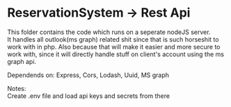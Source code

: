 # ReservationSystem -> Rest Api
This folder contains the code which runs on a seperate nodeJS server.  
It handles all outlook(ms graph) related shit since that is such horseshit to work with in php. Also because that will make it
easier and more secure to work with, since it will directly handle stuff on client's account using the ms graph api. 
  
Dependends on:
Express, Cors, Lodash, Uuid, MS graph

Notes:  
Create .env file and load api keys and secrets from there